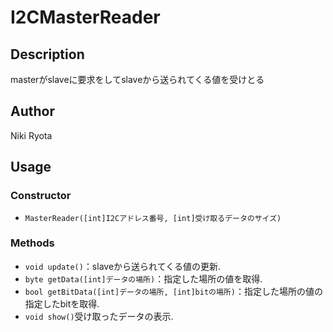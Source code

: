 # I2CMasterReader

## Description

masterがslaveに要求をしてslaveから送られてくる値を受けとる

## Author
Niki Ryota

## Usage

### Constructor
* `MasterReader([int]I2Cアドレス番号, [int]受け取るデータのサイズ)`

### Methods
* `void update()`：slaveから送られてくる値の更新.
* `byte getData([int]データの場所)`：指定した場所の値を取得.
* `bool getBitData([int]データの場所, [int]bitの場所)`：指定した場所の値の指定したbitを取得.
* `void show()`受け取ったデータの表示.
